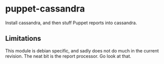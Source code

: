 puppet-cassandra
================

Install cassandra, and then stuff Puppet reports into cassandra.

Limitations
-----------

This module is debian specific, and sadly does not do much in the current
revision. The neat bit is the report processor. Go look at that.
